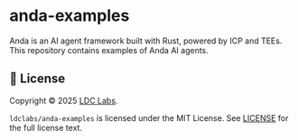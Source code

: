 # anda-examples

Anda is an AI agent framework built with Rust, powered by ICP and TEEs.
This repository contains examples of Anda AI agents.

## 📝 License

Copyright © 2025 [LDC Labs](https://github.com/ldclabs).

`ldclabs/anda-examples` is licensed under the MIT License. See [LICENSE](./LICENSE) for the full license text.